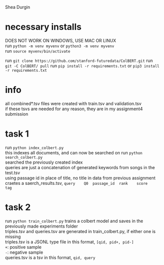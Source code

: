 Shea Durgin

# necessary installs  
DOES NOT WORK ON WINDOWS, USE MAC OR LINUX  
run `python -m venv myvenv` or `python3 -m venv myvenv`  
run `source myvenv/bin/activate` 

run `git clone https://github.com/stanford-futuredata/ColBERT.git`
run `git -C ColBERT/ pull`
run `pip install -r requirements.txt` or `pip3 install -r requirements.txt` 

# info
all combined*.tsv files were created with train.tsv and validation.tsv  
if these tsvs are needed for any reason, they are in my assignment4 submission  

# task 1
run `python index_colbert.py`  
this indexes all documents, and can now be searched on
run `python search_colbert.py`  
searched the previously created index  
queries are just a concatenation of generated keywords from songs in the test.tsv  
using passage id in place of title, no title in data from previous assignment  
craetes a saerch_results.tsv, `query	Q0	passage_id	rank	score	tag`

# task 2
run `python train_colbert.py`
trains a colbert model and saves in the previously made experiments folder  
triples.tsv and queries.tsv are generated in train_colbert.py, if either one is missing  
triples.tsv is a JSONL type file in this format, `[qid, pid+, pid-]`  
`+`: positive sample  
`-`: negative sample  
queries.tsv is a tsv in this format, `qid, query`
